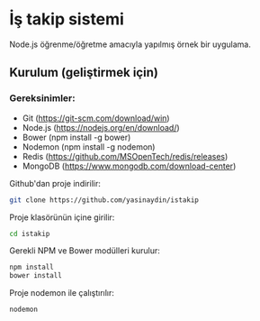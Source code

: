 # İş takip sistemi
Node.js öğrenme/öğretme amacıyla yapılmış örnek bir uygulama.

## Kurulum (geliştirmek için)
### Gereksinimler:
* Git (https://git-scm.com/download/win)
* Node.js (https://nodejs.org/en/download/)
* Bower (npm install -g bower)
* Nodemon (npm install -g nodemon)
* Redis (https://github.com/MSOpenTech/redis/releases)
* MongoDB (https://www.mongodb.com/download-center)

Github'dan proje indirilir:
```sh
git clone https://github.com/yasinaydin/istakip
```

Proje klasörünün içine girilir:
```sh
cd istakip
```

Gerekli NPM ve Bower modülleri kurulur:
```sh
npm install
bower install
```

Proje nodemon ile çalıştırılır:
```sh
nodemon
```
